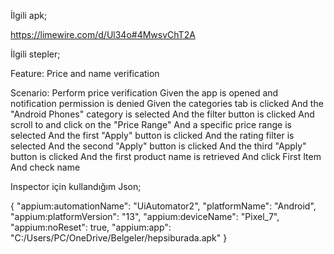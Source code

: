İlgili apk;

https://limewire.com/d/Ul34o#4MwsvChT2A

İlgili stepler;

Feature: Price and name verification

  Scenario: Perform price verification
    Given the app is opened and notification permission is denied
    Given the categories tab is clicked
    And the "Android Phones" category is selected
    And the filter button is clicked
    And scroll to and click on the "Price Range"
    And a specific price range is selected
    And the first "Apply" button is clicked
    And the rating filter is selected
    And the second "Apply" button is clicked
    And the third "Apply" button is clicked
    And the first product name is retrieved
    And click First Item
    And check name

Inspector için kullandığım Json;

{
  "appium:automationName": "UiAutomator2",
  "platformName": "Android",
  "appium:platformVersion": "13",
  "appium:deviceName": "Pixel_7",
  "appium:noReset": true,
  "appium:app": "C:/Users/PC/OneDrive/Belgeler/hepsiburada.apk"
}

